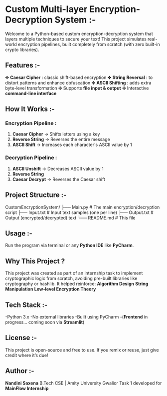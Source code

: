 # Custom Multi-layer Encryption-Decryption System :-

Welcome to a Python-based custom encryption-decryption system that layers multiple techniques to secure your text! 
This project simulates real-world encryption pipelines, built completely from scratch (with zero built-in crypto libraries).

## Features :-
✤ **Caesar Cipher** : classic shift-based encryption
✤ **String Reversal** : to distort patterns and enhance obfuscation
✤ **ASCII Shifting** : adds extra byte-level transformation
✤ Supports **file input & output**
✤ Interactive **command-line interface**

## How It Works :-

###  Encryption Pipeline :
1. **Caesar Cipher** → Shifts letters using a key
2. **Reverse String** → Reverses the entire message
3. **ASCII Shift** → Increases each character's ASCII value by 1

###  Decryption Pipeline :
1. **ASCII Unshift** → Decreases ASCII value by 1
2. **Reverse String**
3. **Caesar Decrypt** → Reverses the Caesar shift

##  Project Structure :-
CustomEncryptionSystem/
├── Main.py # The main encryption/decryption script
├── Input.txt # Input text samples (one per line)
├── Output.txt # Output (encrypted/decrypted) text
└── README.md # This file 

## Usage :-
Run the program via terminal or any **Python IDE** like **PyCharm**.

## Why This Project ?
This project was created as part of an internship task to implement cryptographic logic from scratch, avoiding pre-built libraries like cryptography or hashlib.
It helped reinforce:
**Algorithm Design**
**String Manipulation**
**Low-level Encryption Theory**

## Tech Stack :-
-Python 3.x
-No external libraries
-Built using PyCharm
-(**Frontend** in progress... coming soon via **Streamlit**)

## License :-
This project is open-source and free to use. 
If you remix or reuse, just give credit where it’s due! 

## Author :-
**Nandini Saxena**
B.Tech CSE | Amity University Gwalior
Task 1 developed for **MainFlow Internship**

